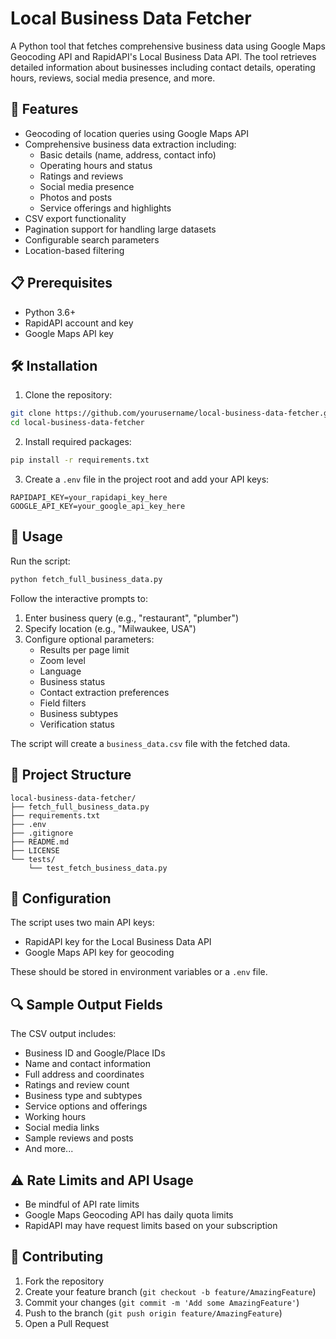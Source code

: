 # Local Business Data Fetcher

A Python tool that fetches comprehensive business data using Google Maps Geocoding API and RapidAPI's Local Business Data API. The tool retrieves detailed information about businesses including contact details, operating hours, reviews, social media presence, and more.

## 🌟 Features

- Geocoding of location queries using Google Maps API
- Comprehensive business data extraction including:
  - Basic details (name, address, contact info)
  - Operating hours and status
  - Ratings and reviews
  - Social media presence
  - Photos and posts
  - Service offerings and highlights
- CSV export functionality
- Pagination support for handling large datasets
- Configurable search parameters
- Location-based filtering

## 📋 Prerequisites

- Python 3.6+
- RapidAPI account and key
- Google Maps API key

## 🛠️ Installation

1. Clone the repository:
```bash
git clone https://github.com/yourusername/local-business-data-fetcher.git
cd local-business-data-fetcher
```

2. Install required packages:
```bash
pip install -r requirements.txt
```

3. Create a `.env` file in the project root and add your API keys:
```
RAPIDAPI_KEY=your_rapidapi_key_here
GOOGLE_API_KEY=your_google_api_key_here
```

## 📖 Usage

Run the script:
```bash
python fetch_full_business_data.py
```

Follow the interactive prompts to:
1. Enter business query (e.g., "restaurant", "plumber")
2. Specify location (e.g., "Milwaukee, USA")
3. Configure optional parameters:
   - Results per page limit
   - Zoom level
   - Language
   - Business status
   - Contact extraction preferences
   - Field filters
   - Business subtypes
   - Verification status

The script will create a `business_data.csv` file with the fetched data.

## 📁 Project Structure

```
local-business-data-fetcher/
├── fetch_full_business_data.py
├── requirements.txt
├── .env
├── .gitignore
├── README.md
├── LICENSE
└── tests/
    └── test_fetch_business_data.py
```

## 📄 Configuration

The script uses two main API keys:
- RapidAPI key for the Local Business Data API
- Google Maps API key for geocoding

These should be stored in environment variables or a `.env` file.

## 🔍 Sample Output Fields

The CSV output includes:
- Business ID and Google/Place IDs
- Name and contact information
- Full address and coordinates
- Ratings and review count
- Business type and subtypes
- Service options and offerings
- Working hours
- Social media links
- Sample reviews and posts
- And more...

## ⚠️ Rate Limits and API Usage

- Be mindful of API rate limits
- Google Maps Geocoding API has daily quota limits
- RapidAPI may have request limits based on your subscription

## 🤝 Contributing

1. Fork the repository
2. Create your feature branch (`git checkout -b feature/AmazingFeature`)
3. Commit your changes (`git commit -m 'Add some AmazingFeature'`)
4. Push to the branch (`git push origin feature/AmazingFeature`)
5. Open a Pull Request
